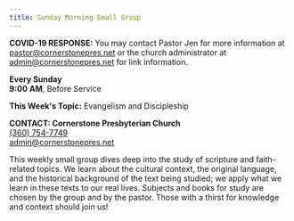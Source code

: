 ```yaml
---
title: Sunday Morning Small Group
---
```

**COVID-19 RESPONSE:** You may contact Pastor Jen for more information at pastor@cornerstonepres.net or the church administrator at admin@cornerstonepres.net for link information.

**Every Sunday**\
**9:00 AM**, Before Service

**This Week's Topic:** Evangelism and Discipleship 

**CONTACT: Cornerstone Presbyterian Church**\
[(360) 754-7749](tel:360-754-7749)\
[admin@cornerstonepres.net](mailto:admin@cornerstonepres.net)

This weekly small group dives deep into the study of scripture and faith-related topics. We learn about the cultural context, the original language, and the historical background of the text being studied; we apply what we learn in these texts to our real lives. Subjects and books for study are chosen by the group and by the pastor. Those with a thirst for knowledge and context should join us!